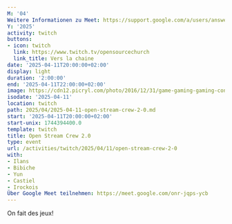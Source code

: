 ```yaml
---
M: '04'
Weitere Informationen zu Meet: https://support.google.com/a/users/answer/9282720
Y: '2025'
activity: twitch
buttons:
- icon: twitch
  link: https://www.twitch.tv/opensourcechurch
  link_title: Vers la chaine
date: '2025-04-11T20:00:00+02:00'
display: light
duration: '2:00:00'
end: '2025-04-11T22:00:00+02:00'
image: https://cdn12.picryl.com/photo/2016/12/31/game-gaming-gaming-console-science-technology-555734-1024.png
isodate: '2025-04-11'
location: twitch
path: 2025/04/2025-04-11-open-stream-crew-2-0.md
start: '2025-04-11T20:00:00+02:00'
start-unix: 1744394400.0
template: twitch
title: Open Stream Crew 2.0
type: event
url: /activities/twitch/2025/04/11/open-stream-crew-2-0
with:
- Ilans
- Bibiche
- Yun
- Castiel
- Irockois
Über Google Meet teilnehmen: https://meet.google.com/onr-jqps-ycb
---
```

On fait des jeux!